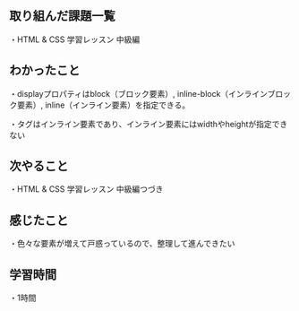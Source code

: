 ## 取り組んだ課題一覧
・HTML & CSS 学習レッスン 中級編

## わかったこと
・displayプロパティはblock（ブロック要素）, inline-block（インラインブロック要素）, inline（インライン要素）を指定できる。

・<a>タグはインライン要素であり、インライン要素にはwidthやheightが指定できない
## 次やること
・HTML & CSS 学習レッスン 中級編つづき
## 感じたこと
・色々な要素が増えて戸惑っているので、整理して進んできたい
## 学習時間
・1時間
